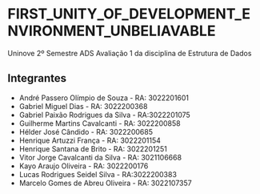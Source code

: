 # FIRST_UNITY_OF_DEVELOPMENT_ENVIRONMENT_UNBELIAVABLE
Uninove 2º Semestre ADS Avaliação 1 da disciplina de Estrutura de Dados
## Integrantes
- André Passero Olímpio de Souza - RA: 3022201601
- Gabriel Miguel Dias - RA: 3022200368
- Gabriel Paixão Rodrigues da Silva - RA:3022201075
- Guilherme Martins Cavalcanti - RA: 3022200858
- Hélder José Cândido - RA: 3022200685
- Henrique Artuzzi França - RA: 3022201154
- Henrique Santana de Brito - RA: 3022201251
- Vitor Jorge Cavalcanti da Silva - RA: 3021106668
- Kayo Araujo Oliveira - RA: 3022200176
- Lucas Rodrigues Seidel Silva - RA:3022200383
- Marcelo Gomes de Abreu Oliveira - RA: 3022107357
